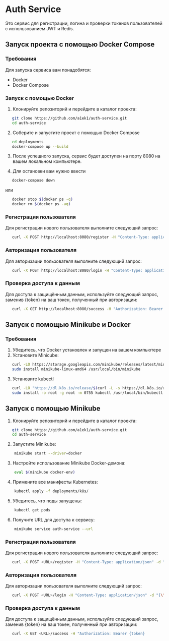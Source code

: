 # Auth Service

Это сервис для регистрации, логина и проверки токенов пользователей с использованием JWT и Redis.

## Запуск проекта c помощью Docker Compose

### Требования

Для запуска сервиса вам понадобятся:

- Docker
- Docker Compose

### Запуск с помощью Docker

1. Клонируйте репозиторий и перейдите в каталог проекта:

```bash
   git clone https://github.com/a1ek1/auth-service.git
   cd auth-service
```

2. Соберите и запустите проект с помощью Docker Compose

```bash
   cd deployments
   docker-compose up --build
```

3. После успешного запуска, сервис будет доступен на порту 8080 на вашем локальном компьютере.

4. Для остановки вам нужно ввести 

```bash
   docker-compose down
```
   или 

```bash
   docker stop $(docker ps -q)
   docker rm $(docker ps -aq)
```

### Регистрация пользователя

Для регистрации нового пользователя выполните следующий запрос:

```bash
   curl -X POST http://localhost:8080/register -H "Content-Type: application/json" -d "{\"login\": \"oleg\", \"password\": \"password123\"}"
```

### Авторизация пользователя
Для авторизации пользователя выполните следующий запрос:

```bash
   curl -X POST http://localhost:8080/login -H "Content-Type: application/json" -d "{\"login\": \"oleg\", \"password\": \"password123\"}" -i
```

### Проверка доступа к данным
Для доступа к защищённым данным, используйте следующий запрос, заменив {token} на ваш токен, полученный при авторизации:

```bash
   curl -X GET http://localhost:8080/success -H "Authorization: Bearer {token}
```


## Запуск с помощью Minikube и Docker

### Требования

1. Убедитесь, что Docker установлен и запущен на вашем компьютере
2. Установите Minicube:
```bash
   curl -LO https://storage.googleapis.com/minikube/releases/latest/minikube-linux-amd64
   sudo install minikube-linux-amd64 /usr/local/bin/minikube
```
3. Установите kubectl
```bash
   curl -LO "https://dl.k8s.io/release/$(curl -L -s https://dl.k8s.io/release/stable.txt)/bin/linux/amd64/kubectl"
   sudo install -o root -g root -m 0755 kubectl /usr/local/bin/kubectl
```

## Запуск с помощью Minikube

1. Клонируйте репозиторий и перейдите в каталог проекта:

```bash
   git clone https://github.com/a1ek1/auth-service.git
   cd auth-service
```

2. Запустите Minikube:
```bash
    minikube start --driver=docker 
```
3. Настройте использование Minikube Docker-демона:
```bash
    eval $(minikube docker-env) 
```
4. Примените все манифесты Kubernetes:
```bash
    kubectl apply -f deployments/k8s/
```
5. Убедитесь, что поды запущены:
```bash
    kubectl get pods
```
6. Получите URL для доступа к сервису:
```bash
    minikube service auth-service --url
```
### Регистрация пользователя

Для регистрации нового пользователя выполните следующий запрос:

```bash
   curl -X POST <URL>/register -H "Content-Type: application/json" -d "{\"login\": \"oleg\", \"password\": \"password123\"}"
```

### Авторизация пользователя
Для авторизации пользователя выполните следующий запрос:

```bash
   curl -X POST <URL>/login -H "Content-Type: application/json" -d "{\"login\": \"oleg\", \"password\": \"password123\"}" -i
```

### Проверка доступа к данным
Для доступа к защищённым данным, используйте следующий запрос, заменив {token} на ваш токен, полученный при авторизации:

```bash
   curl -X GET <URL>/success -H "Authorization: Bearer {token}
```
